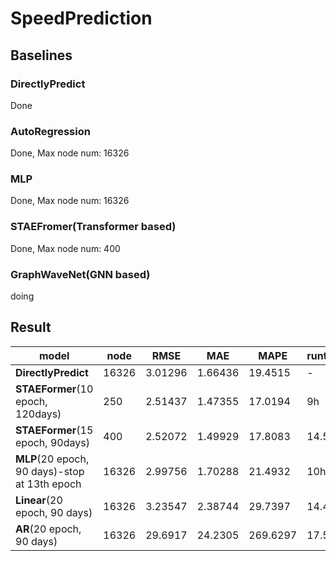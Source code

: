 # SpeedPrediction


## Baselines

### DirectlyPredict

Done

### AutoRegression
Done, Max node num: 16326

### MLP
Done, Max node num: 16326

### STAEFromer(Transformer based)
Done, Max node num: 400

### GraphWaveNet(GNN based)
doing

## Result

| model                         | node  | RMSE    | MAE     | MAPE    | runtime |
| ----------------------------- | ----- | ------- | ------- | ------- | ----------------------------- |
| **DirectlyPredict**           | 16326 | 3.01296 | 1.66436 | 19.4515 | - |
| **STAEFormer**(10 epoch, 120days) | 250   | 2.51437 | 1.47355 | 17.0194 | 9h |
| **STAEFormer**(15 epoch, 90days) | 400   | 2.52072 | 1.49929 | 17.8083 | 14.5h |
| **MLP**(20 epoch, 90 days)-stop at 13th epoch | 16326 | 2.99756 | 1.70288 | 21.4932 | 10h |
| **Linear**(20 epoch, 90 days) | 16326 | 3.23547 | 2.38744 | 29.7397 | 14.4h |
| **AR**(20 epoch, 90 days)      | 16326 | 29.6917 | 24.2305 | 269.6297 | 17.5h |